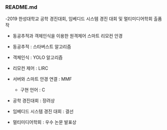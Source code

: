 ### README.md

-2019 한성대학교 공학 경진대회, 임베디드 시스템 경진 대회 및 멀티미디어학회 출품작

- 동공추적과 객체인식을 이용한 원격제어 스마트 리모컨 안경

- 동공추적 : 스타버스트 알고리즘
- 객체인식 : YOLO 알고리즘
- 리모컨 제어 : LIRC
- 서버와 스마트 안경 연결 : MMF
 
  - 구현 언어 : C

- 공학 경진대회 : 장려상  
- 임베디드 시스템 경진 대회 : 결선  
- 멀티미디어학회 : 우수 논문 발표상

